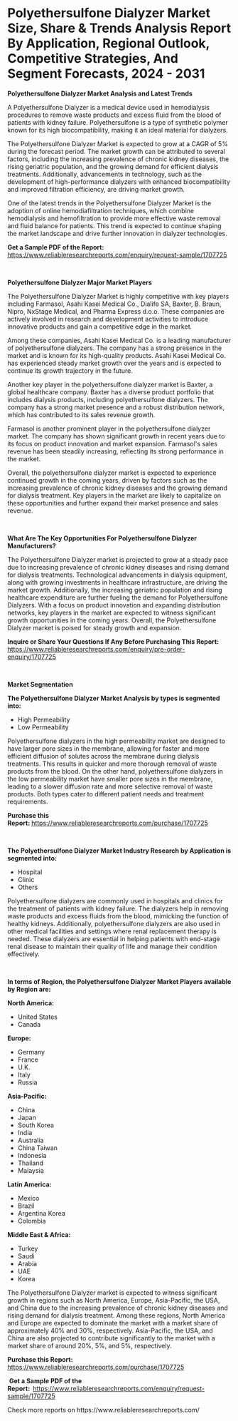 <p><h1>Polyethersulfone Dialyzer Market Size, Share & Trends Analysis Report By Application, Regional Outlook, Competitive Strategies, And Segment Forecasts, 2024 - 2031</h1></p><p><strong>Polyethersulfone Dialyzer Market Analysis and Latest Trends</strong></p>
<p><p>A Polyethersulfone Dialyzer is a medical device used in hemodialysis procedures to remove waste products and excess fluid from the blood of patients with kidney failure. Polyethersulfone is a type of synthetic polymer known for its high biocompatibility, making it an ideal material for dialyzers.</p><p>The Polyethersulfone Dialyzer Market is expected to grow at a CAGR of 5% during the forecast period. The market growth can be attributed to several factors, including the increasing prevalence of chronic kidney diseases, the rising geriatric population, and the growing demand for efficient dialysis treatments. Additionally, advancements in technology, such as the development of high-performance dialyzers with enhanced biocompatibility and improved filtration efficiency, are driving market growth.</p><p>One of the latest trends in the Polyethersulfone Dialyzer Market is the adoption of online hemodiafiltration techniques, which combine hemodialysis and hemofiltration to provide more effective waste removal and fluid balance for patients. This trend is expected to continue shaping the market landscape and drive further innovation in dialyzer technologies.</p></p>
<p><strong>Get a Sample PDF of the Report:&nbsp;</strong> <a href="https://www.reliableresearchreports.com/enquiry/request-sample/1707725">https://www.reliableresearchreports.com/enquiry/request-sample/1707725</a></p>
<p>&nbsp;</p>
<p><strong>Polyethersulfone Dialyzer Major Market Players</strong></p>
<p><p>The Polyethersulfone Dialyzer Market is highly competitive with key players including Farmasol, Asahi Kasei Medical Co., Dialife SA, Baxter, B. Braun, Nipro, NxStage Medical, and Pharma Express d.o.o. These companies are actively involved in research and development activities to introduce innovative products and gain a competitive edge in the market.</p><p>Among these companies, Asahi Kasei Medical Co. is a leading manufacturer of polyethersulfone dialyzers. The company has a strong presence in the market and is known for its high-quality products. Asahi Kasei Medical Co. has experienced steady market growth over the years and is expected to continue its growth trajectory in the future.</p><p>Another key player in the polyethersulfone dialyzer market is Baxter, a global healthcare company. Baxter has a diverse product portfolio that includes dialysis products, including polyethersulfone dialyzers. The company has a strong market presence and a robust distribution network, which has contributed to its sales revenue growth.</p><p>Farmasol is another prominent player in the polyethersulfone dialyzer market. The company has shown significant growth in recent years due to its focus on product innovation and market expansion. Farmasol's sales revenue has been steadily increasing, reflecting its strong performance in the market.</p><p>Overall, the polyethersulfone dialyzer market is expected to experience continued growth in the coming years, driven by factors such as the increasing prevalence of chronic kidney diseases and the growing demand for dialysis treatment. Key players in the market are likely to capitalize on these opportunities and further expand their market presence and sales revenue.</p></p>
<p>&nbsp;</p>
<p><strong>What Are The Key Opportunities For Polyethersulfone Dialyzer Manufacturers?</strong></p>
<p><p>The Polyethersulfone Dialyzer market is projected to grow at a steady pace due to increasing prevalence of chronic kidney diseases and rising demand for dialysis treatments. Technological advancements in dialysis equipment, along with growing investments in healthcare infrastructure, are driving the market growth. Additionally, the increasing geriatric population and rising healthcare expenditure are further fueling the demand for Polyethersulfone Dialyzers. With a focus on product innovation and expanding distribution networks, key players in the market are expected to witness significant growth opportunities in the coming years. Overall, the Polyethersulfone Dialyzer market is poised for steady growth and expansion.</p></p>
<p><strong>Inquire or Share Your Questions If Any Before Purchasing This Report:</strong> <a href="https://www.reliableresearchreports.com/enquiry/pre-order-enquiry/1707725">https://www.reliableresearchreports.com/enquiry/pre-order-enquiry/1707725</a></p>
<p>&nbsp;</p>
<p><strong>Market Segmentation</strong></p>
<p><strong>The Polyethersulfone Dialyzer Market Analysis by types is segmented into:</strong></p>
<p><ul><li>High Permeability</li><li>Low Permeability</li></ul></p>
<p><p>Polyethersulfone dialyzers in the high permeability market are designed to have larger pore sizes in the membrane, allowing for faster and more efficient diffusion of solutes across the membrane during dialysis treatments. This results in quicker and more thorough removal of waste products from the blood. On the other hand, polyethersulfone dialyzers in the low permeability market have smaller pore sizes in the membrane, leading to a slower diffusion rate and more selective removal of waste products. Both types cater to different patient needs and treatment requirements.</p></p>
<p><strong>Purchase this Report:&nbsp;</strong><a href="https://www.reliableresearchreports.com/purchase/1707725">https://www.reliableresearchreports.com/purchase/1707725</a></p>
<p>&nbsp;</p>
<p><strong>The Polyethersulfone Dialyzer Market Industry Research by Application is segmented into:</strong></p>
<p><ul><li>Hospital</li><li>Clinic</li><li>Others</li></ul></p>
<p><p>Polyethersulfone dialyzers are commonly used in hospitals and clinics for the treatment of patients with kidney failure. The dialyzers help in removing waste products and excess fluids from the blood, mimicking the function of healthy kidneys. Additionally, polyethersulfone dialyzers are also used in other medical facilities and settings where renal replacement therapy is needed. These dialyzers are essential in helping patients with end-stage renal disease to maintain their quality of life and manage their condition effectively.</p></p>
<p>&nbsp;</p>
<p><strong>In terms of Region, the Polyethersulfone Dialyzer Market Players available by Region are:</strong></p>
<p>
    <p> <strong> North America: </strong>
        <ul>
            <li>United States</li>
            <li>Canada</li>
        </ul>
        </p> 
    <p> <strong> Europe: </strong>
        <ul>
            <li>Germany</li>
            <li>France</li>
            <li>U.K.</li>
            <li>Italy</li>
            <li>Russia</li>
        </ul>
        </p> 
    <p> <strong> Asia-Pacific: </strong>
        <ul>
            <li>China</li>
            <li>Japan</li>
            <li>South Korea</li>
            <li>India</li>
            <li>Australia</li>
            <li>China Taiwan</li>
            <li>Indonesia</li>
            <li>Thailand</li>
            <li>Malaysia</li>
        </ul>
        </p> 
    <p> <strong> Latin America: </strong>
        <ul>
            <li>Mexico</li>
            <li>Brazil</li>
            <li>Argentina Korea</li>
            <li>Colombia</li>
        </ul>
        </p> 
    <p> <strong> Middle East & Africa: </strong>
        <ul>
            <li>Turkey</li>
            <li>Saudi</li>
            <li>Arabia</li>
            <li>UAE</li>
            <li>Korea</li>
        </ul>
    </p>
    </p>
<p><p>The Polyethersulfone Dialyzer market is expected to witness significant growth in regions such as North America, Europe, Asia-Pacific, the USA, and China due to the increasing prevalence of chronic kidney diseases and rising demand for dialysis treatment. Among these regions, North America and Europe are expected to dominate the market with a market share of approximately 40% and 30%, respectively. Asia-Pacific, the USA, and China are also projected to contribute significantly to the market with a market share of around 20%, 5%, and 5%, respectively.</p></p>
<p><strong>Purchase this Report: </strong><a href="https://www.reliableresearchreports.com/purchase/1707725">https://www.reliableresearchreports.com/purchase/1707725</a></p>
<p>&nbsp;<strong>Get a Sample PDF of the Report:&nbsp;&nbsp;</strong><a href="https://www.reliableresearchreports.com/enquiry/request-sample/1707725">https://www.reliableresearchreports.com/enquiry/request-sample/1707725</a></p>
<p><strong></strong></p>
<p>Check more reports on https://www.reliableresearchreports.com/</p>
